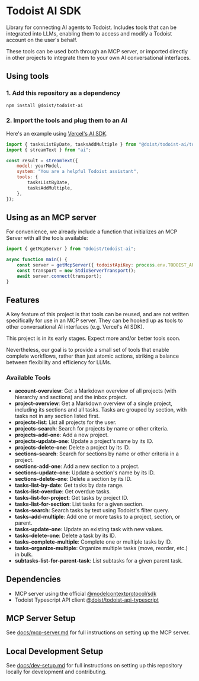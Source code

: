 # Todoist AI SDK

Library for connecting AI agents to Todoist. Includes tools that can be integrated into LLMs,
enabling them to access and modify a Todoist account on the user's behalf.

These tools can be used both through an MCP server, or imported directly in other projects to
integrate them to your own AI conversational interfaces.

## Using tools

### 1. Add this repository as a dependency

```sh
npm install @doist/todoist-ai
```

### 2. Import the tools and plug them to an AI

Here's an example using [Vercel's AI SDK](https://ai-sdk.dev/docs/ai-sdk-core/generating-text#streamtext).

```js
import { tasksListByDate, tasksAddMultiple } from "@doist/todoist-ai/tools";
import { streamText } from "ai";

const result = streamText({
    model: yourModel,
    system: "You are a helpful Todoist assistant",
    tools: {
        tasksListByDate,
        tasksAddMultiple,
    },
});
```

## Using as an MCP server

For convenience, we already include a function that initializes an MCP Server with all the tools available:

```js
import { getMcpServer } from "@doist/todoist-ai";

async function main() {
    const server = getMcpServer({ todoistApiKey: process.env.TODOIST_API_KEY });
    const transport = new StdioServerTransport();
    await server.connect(transport);
}
```

## Features

A key feature of this project is that tools can be reused, and are not written specifically for use in an MCP server. They can be hooked up as tools to other conversational AI interfaces (e.g. Vercel's AI SDK).

This project is in its early stages. Expect more and/or better tools soon.

Nevertheless, our goal is to provide a small set of tools that enable complete workflows, rather than just atomic actions, striking a balance between flexibility and efficiency for LLMs.

### Available Tools

-   **account-overview**: Get a Markdown overview of all projects (with hierarchy and sections) and the inbox project.
-   **project-overview**: Get a Markdown overview of a single project, including its sections and all tasks. Tasks are grouped by section, with tasks not in any section listed first.
-   **projects-list**: List all projects for the user.
-   **projects-search**: Search for projects by name or other criteria.
-   **projects-add-one**: Add a new project.
-   **projects-update-one**: Update a project's name by its ID.
-   **projects-delete-one**: Delete a project by its ID.
-   **sections-search**: Search for sections by name or other criteria in a project.
-   **sections-add-one**: Add a new section to a project.
-   **sections-update-one**: Update a section's name by its ID.
-   **sections-delete-one**: Delete a section by its ID.
-   **tasks-list-by-date**: Get tasks by date range.
-   **tasks-list-overdue**: Get overdue tasks.
-   **tasks-list-for-project**: Get tasks by project ID.
-   **tasks-list-for-section**: List tasks for a given section.
-   **tasks-search**: Search tasks by text using Todoist's filter query.
-   **tasks-add-multiple**: Add one or more tasks to a project, section, or parent.
-   **tasks-update-one**: Update an existing task with new values.
-   **tasks-delete-one**: Delete a task by its ID.
-   **tasks-complete-multiple**: Complete one or multiple tasks by ID.
-   **tasks-organize-multiple**: Organize multiple tasks (move, reorder, etc.) in bulk.
-   **subtasks-list-for-parent-task**: List subtasks for a given parent task.

## Dependencies

-   MCP server using the official [@modelcontextprotocol/sdk](https://github.com/modelcontextprotocol/typescript-sdk?tab=readme-ov-file#installation)
-   Todoist Typescript API client [@doist/todoist-api-typescript](https://github.com/Doist/todoist-api-typescript)

## MCP Server Setup

See [docs/mcp-server.md](docs/mcp-server.md) for full instructions on setting up the MCP server.

## Local Development Setup

See [docs/dev-setup.md](docs/dev-setup.md) for full instructions on setting up this repository locally for development and contributing.
